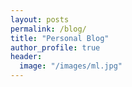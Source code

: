 ```yaml
---
layout: posts
permalink: /blog/
title: "Personal Blog"
author_profile: true
header:
  image: "/images/ml.jpg"
---
```




